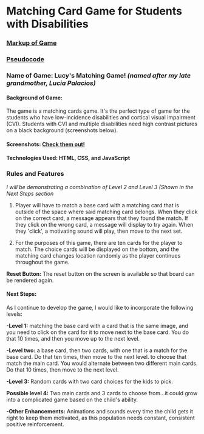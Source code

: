 # Matching Card Game for Students with Disabilities

### [Markup of Game](https://www.justinmind.com/usernote/tests/42140764/42145579/42145581/index.html)

### [Pseudocode](https://docs.google.com/document/d/14FTY_xLncetqTluPfrlRwUfd78EFSW04xX4pkom6xgU/edit?usp=sharing)

### Name of Game: Lucy's Matching Game! _(named after my late grandmother, Lucia Palacios)_

#### Background of Game: 

The game is a matching cards game. It's the perfect type of game for the students who 
have low-incidence disabilities and cortical visual impairment (CVI). Students with CVI 
and multiple disabilities need high contrast pictures on a black background (screenshots below).  

#### Screenshots: [Check them out!](https://docs.google.com/presentation/d/19l7PTf0PlTPB_83qDeAdS42-fYin4YePjDz8moMD6fk/edit?usp=sharing)

#### Technologies Used: HTML, CSS, and JavaScript

### Rules and Features
_I will be demonstrating a combination of Level 2 and Level 3 (Shown in the Next Steps section_

1. Player will have to match a base card with a matching card that is outside of the space
where said matching card belongs. When they click on the correct card, a message appears that they found the match. If they click on the wrong card, a message will display to try again. When they 'click', a motivating sound will play, then move to the next set. 

2. For the purposes of this game, there are ten cards for the player to match. The choice cards will be displayed on the bottom, and the matching card changes location randomly as the player continues throughout the game.  

**Reset Button:** The reset button on the screen is available so that board can be rendered again.



#### Next Steps: 

As I continue to develop the game, I would like to incorporate the following levels: 

**-Level 1:** matching the base card with a card that is the same image, and you need to click 
on the card for it to move next to the base card. You do that 10 times, and then you move 
up to the next level. 


**-Level two:** a base card, then two cards, with one that is a match for the base card. 
Do that ten times, then move to the next level. to choose that match the main card.  You would 
alternate between two different main cards. Do that 10 times, then move to the next level.


**-Level 3:** Random cards with two card choices for the kids to pick. 

**Possible level 4:** Two main cards and 3 cards to choose from...it could grow into 
a complicated game based on the child's ability. 

**-Other Enhancements:** Animations and sounds every time the child gets it right to 
keep them motivated, as this population needs constant, consistent positive reinforcement.


